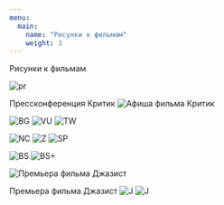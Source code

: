 ```yaml
---
menu:
  main:
    name: "Рисунки к фильмам"
    weight: 3
---
```

Рисунки к фильмам

![pr](IMG_7588.JPG)

Прессконференция Критик
![Афиша фильма Критик](Кweритик.jpg)




![BG](03BG.png)
![VU](VU+.png)
![TW](TomWaits+.png)

![NC](NC.png)
![Z](Z.png)
![SP](SP.png)

![BS](BS.png)
![BS+](BS+.png)

![Премьера фильма Джазист](Jazzman.png)

Премьера фильма Джазист
![J](J.png)
![J](600x900.webp)



